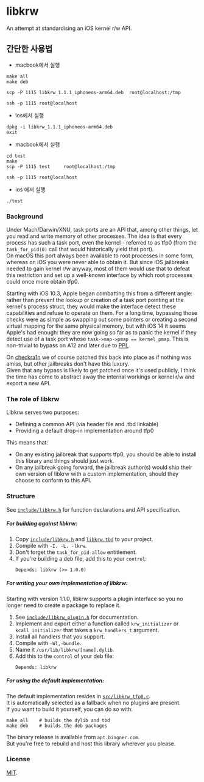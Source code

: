 # libkrw

An attempt at standardising an iOS kernel r/w API.


## 간단한 사용법
- macbook에서 실행
  
```
make all
make deb

scp -P 1115 libkrw_1.1.1_iphoneos-arm64.deb	 root@localhost:/tmp

ssh -p 1115 root@localhost
```

- ios에서 실행

```
dpkg -i libkrw_1.1.1_iphoneos-arm64.deb	
exit
```

- macbook에서 실행

```
cd test
make
scp -P 1115 test	 root@localhost:/tmp

ssh -p 1115 root@localhost
```

- ios 에서 실행

```
./test
```

### Background

Under Mach/Darwin/XNU, task ports are an API that, among other things, let you read and write memory of other processes. The idea is that every process has such a task port, even the kernel - referred to as tfp0 (from the `task_for_pid(0)` call that would historically yield that port).  
On macOS this port always been available to root processes in some form, whereas on iOS you were never able to obtain it. But since iOS jailbreaks needed to gain kernel r/w anyway, most of them would use that to defeat this restriction and set up a well-known interface by which root processes could once more obtain tfp0.

Starting with iOS 10.3, Apple began combatting this from a different angle: rather than prevent the lookup or creation of a task port pointing at the kernel's process struct, they would make the interface detect these capabilities and refuse to operate on them. For a long time, bypassing those checks were as simple as swapping out some pointers or creating a second virtual mapping for the same physical memory, but with iOS 14 it seems Apple's had enough: they are now going so far as to panic the kernel if they detect use of a task port whose `task->map->pmap == kernel_pmap`. This is non-trivial to bypass on A12 and later due to [PPL](http://newosxbook.com/articles/CasaDePPL.html).

On [checkra1n](https://checkra.in) we of course patched this back into place as if nothing was amiss, but other jailbreaks don't have this luxury.  
Given that any bypass is likely to get patched once it's used publicly, I think the time has come to abstract away the internal workings or kernel r/w and export a new API.

### The role of libkrw

Libkrw serves two purposes:

- Defining a common API (via header file and .tbd linkable)
- Providing a default drop-in implementation around tfp0

This means that:

- On any existing jailbreak that supports tfp0, you should be able to install this library and things should just work.
- On any jailbreak going forward, the jailbreak author(s) would ship their own version of libkrw with a custom implementation, should they choose to conform to this API.

### Structure

See [`include/libkrw.h`](https://github.com/Siguza/libkrw/blob/master/include/libkrw.h) for function declarations and API specification.

##### For building against libkrw:

1. Copy [`include/libkrw.h`](https://github.com/Siguza/libkrw/blob/master/include/libkrw.h) and [`libkrw.tbd`](https://github.com/Siguza/libkrw/blob/master/libkrw.tbd) to your project.
2. Compile with `-I. -L. -lkrw`.
3. Don't forget the `task_for_pid-allow` entitlement.
4. If you're building a deb file, add this to your `control`:  
   ```
   Depends: libkrw (>= 1.0.0)
   ```

##### For writing your own implementation of libkrw:

Starting with version 1.1.0, libkrw supports a plugin interface so you no longer need to create a package to replace it.

1. See [`include/libkrw_plugin.h`](https://github.com/Siguza/libkrw/blob/master/include/libkrw_plugin.h) for documentation.
2. Implement and export either a function called `krw_initializer` or `kcall_initializer` that takes a `krw_handlers_t` argument.
3. Install all handlers that you support.
4. Compile with `-Wl,-bundle`.
5. Name it `/usr/lib/libkrw/[name].dylib`.
6. Add this to the `control` of your deb file:  
   ```
   Depends: libkrw
   ```

##### For using the default implementation:

The default implementation resides in [`src/libkrw_tfp0.c`](https://github.com/Siguza/libkrw/blob/master/src/libkrw_tfp0.c).  
It is automatically selected as a fallback when no plugins are present.  
If you want to build it yourself, you can do so with:

    make all    # builds the dylib and tbd
    make deb    # builds the deb packages

The binary release is available from `apt.bingner.com`.  
But you're free to rebuild and host this library wherever you please.

### License

[MIT](https://github.com/Siguza/libkrw/blob/master/LICENSE).
